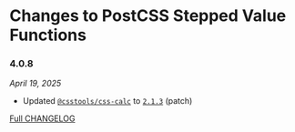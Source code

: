 # Changes to PostCSS Stepped Value Functions

### 4.0.8

_April 19, 2025_

- Updated [`@csstools/css-calc`](https://github.com/csstools/postcss-plugins/tree/main/packages/css-calc) to [`2.1.3`](https://github.com/csstools/postcss-plugins/tree/main/packages/css-calc/CHANGELOG.md#213) (patch)

[Full CHANGELOG](https://github.com/csstools/postcss-plugins/tree/main/plugins/postcss-stepped-value-functions/CHANGELOG.md)
